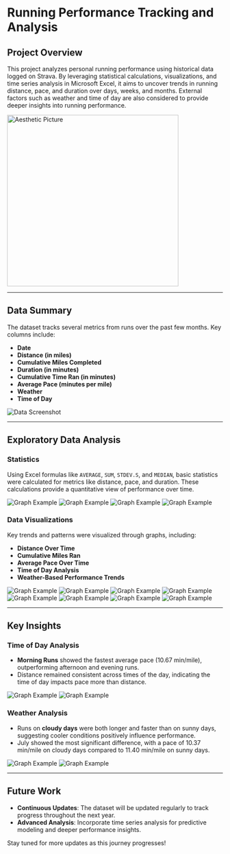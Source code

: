 # Running Performance Tracking and Analysis

## Project Overview
This project analyzes personal running performance using historical data logged on Strava. By leveraging statistical calculations, visualizations, and time series analysis in Microsoft Excel, it aims to uncover trends in running distance, pace, and duration over days, weeks, and months. External factors such as weather and time of day are also considered to provide deeper insights into running performance.

<img src="images/image1.jpg" alt="Aesthetic Picture" width="400">

---

## Data Summary
The dataset tracks several metrics from runs over the past few months. Key columns include:

- **Date**
- **Distance (in miles)**
- **Cumulative Miles Completed**
- **Duration (in minutes)**
- **Cumulative Time Ran (in minutes)**
- **Average Pace (minutes per mile)**
- **Weather**
- **Time of Day**

![Data Screenshot](images/image2.png)

---

## Exploratory Data Analysis

### **Statistics**
Using Excel formulas like `AVERAGE`, `SUM`, `STDEV.S`, and `MEDIAN`, basic statistics were calculated for metrics like distance, pace, and duration. These calculations provide a quantitative view of performance over time.

![Graph Example](images/image3.png)
![Graph Example](images/image4.png)
![Graph Example](images/image5.png)
![Graph Example](images/image6.png)

### **Data Visualizations**
Key trends and patterns were visualized through graphs, including:

- **Distance Over Time**
- **Cumulative Miles Ran**
- **Average Pace Over Time**
- **Time of Day Analysis**
- **Weather-Based Performance Trends**

![Graph Example](images/image7.png)
![Graph Example](images/image8.png)
![Graph Example](images/image9.png)
![Graph Example](images/image10.png)
![Graph Example](images/image11.png)
![Graph Example](images/image12.png)
![Graph Example](images/image13.png)
![Graph Example](images/image14.png)

---

## Key Insights

### **Time of Day Analysis**
- **Morning Runs** showed the fastest average pace (10.67 min/mile), outperforming afternoon and evening runs.
- Distance remained consistent across times of the day, indicating the time of day impacts pace more than distance.

  
![Graph Example](images/image15.png)
![Graph Example](images/image16.png)

### **Weather Analysis**
- Runs on **cloudy days** were both longer and faster than on sunny days, suggesting cooler conditions positively influence performance.
- July showed the most significant difference, with a pace of 10.37 min/mile on cloudy days compared to 11.40 min/mile on sunny days.

![Graph Example](images/image17.png)
![Graph Example](images/image18.png)

---

## Future Work
- **Continuous Updates**: The dataset will be updated regularly to track progress throughout the next year.
- **Advanced Analysis**: Incorporate time series analysis for predictive modeling and deeper performance insights.

Stay tuned for more updates as this journey progresses!
